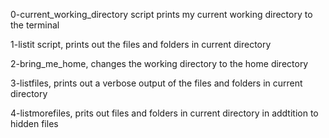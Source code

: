 0-current_working_directory script prints my current working directory to the terminal

1-listit script, prints out the files and folders in current directory

2-bring_me_home, changes the working directory to the home directory

3-listfiles, prints out a verbose output of the files and folders in current directory

4-listmorefiles, prits out files and folders in current directory in addtition to hidden files